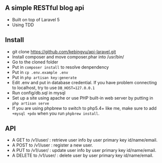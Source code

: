 ## A simple RESTful blog api 

* Built on top of Laravel 5 
* Using TDD

## Install

* git clone https://github.com/kebingyu/api-laravel.git <whatever name you like>
* Install composer and move composer.phar into /usr/bin/
* Go to the cloned folder
* Put in `composer install` to resolve denpendency
* Put in `cp .env.example .env`
* Put in `php artisan key:generate`
* Edit .env and put in database credential. If you have problem connecting to localhost, try to use `DB_HOST=127.0.0.1`
* Run config/db.sql in mysql
* Set up a site using apache or use PHP built-in web server by putting in `php artisan serve`
* If you are using phpbrew to switch to php5.4+ like me, make sure to add `+mysql +pdo` when you run `phpbrew install`.

## API

* A GET to /v1/user/<key> : retrieve user info by user primary key id/name/email.
* A POST to /v1/user : register a new user.
* A PUT to /v1/user/<key> : update user info by user primary key id/name/email.
* A DELETE to /v1/user/<key> : delete user by user primary key id/name/email.
